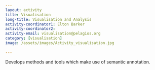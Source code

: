```yaml
---
layout: activity
title: Visualisation
long-title: Visualisation and Analysis
activity-coordinator1: Elton Barker
activity-coordinator2:
activity-email: visualisation@pelagios.org
category: [visualisation]
image: /assets/images/Activity_visualisation.jpg

---
```


Develops methods and tools which make use of semantic annotation.

